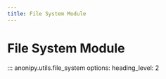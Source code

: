```yaml
---
title: File System Module
---
```


# File System Module

::: anonipy.utils.file_system
    options:
        heading_level: 2
